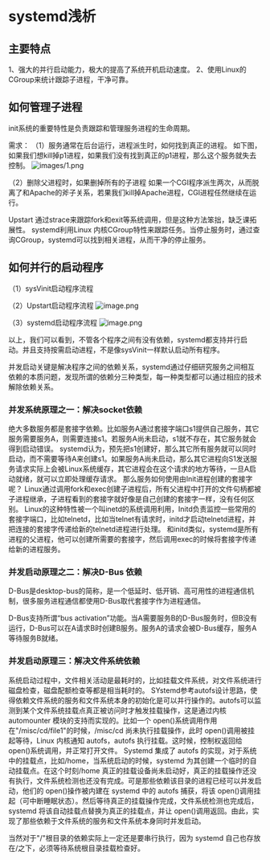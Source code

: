 # systemd浅析

## 主要特点
1、强大的并行启动能力，极大的提高了系统开机启动速度。
2、使用Linux的CGroup来统计跟踪子进程，干净可靠。

## 如何管理子进程

init系统的重要特性是负责跟踪和管理服务进程的生命周期。

需求：
（1）服务通常在后台运行，进程派生时，如何找到真正的进程。
如下图，如果我们想kill掉p1进程，如果我们没有找到真正的p1进程，那么这个服务就失去控制。
![images/1.png](6)

（2）删除父进程时，如果删掉所有的子进程
如果一个CGI程序派生两次，从而脱离了和Apache的斧子关系，若果我们kill掉Apache进程，CGI进程任然继续在运行。


Upstart 通过strace来跟踪fork和exit等系统调用，但是这种方法笨拙，缺乏课拓展性。
systemd利用Linux 内核CGroup特性来跟踪任务。当停止服务时，通过查询CGroup，systemd可以找到相关进程，从而干净的停止服务。

## 如何并行的启动程序

（1）sysVinit启动程序流程



（2）Upstart启动程序流程
![image.png](4)

（3）systemd启动程序流程
![image.png](5)

以上，我们可以看到，不管各个程序之间有没有依赖，systemd都支持并行启动。并且支持按需启动进程，不是像sysVinit一样默认启动所有程序。

并发启动关键是解决程序之间的依赖关系，systemd通过仔细研究服务之间相互依赖的本质问题，发现所谓的依赖分三种类型，每一种类型都可以通过相应的技术解除依赖关系。

### 并发系统原理之一：解决socket依赖
绝大多数服务都是套接字依赖。比如服务A通过套接字端口s1提供自己服务，其它服务需要服务A，则需要连接s1。若服务A尚未启动，s1就不存在，其它服务就会得到启动错误。
systemd认为，预先把s1创建好，那么其它所有服务就可以同时启动，而不需要等待A来创建s1。如果服务A尚未启动，那么其它进程向S1发送服务请求实际上会被Linux系统缓存，其它进程会在这个请求的地方等待，一旦A启动就绪，就可以立即处理缓存请求。
那么服务如何使用由Init进程创建的套接字呢？
Linux通过调用fork和exec创建子进程后，所有父进程中打开的文件句柄都被子进程继承，子进程看到的套接字就好像是自己创建的套接字一样，没有任何区别。
Linux的这种特性被一个叫inetd的系统调用利用，Initd负责监控一些常用的套接字端口，比如telnetd，比如当telnet有请求时，initd才启动telnetd进程，并把连接的套接字传递给新的telnetd进程进行处理。
和initd类似，systemd是所有进程的父进程，他可以创建所需要的套接字，然后调用exec的时候将套接字传递给新的进程服务。

### 并发启动原理之二：解决D-Bus 依赖
D-Bus是desktop-bus的简称，是一个低延时、低开销、高可用性的进程通信机制，很多服务进程通信都使用D-Bus取代套接字作为进程通信。

D-Bus支持所谓“bus activation”功能。当A需要服务B的D-Bus服务时，但B没有运行，D-Bus可以在A请求B时创建B服务。服务A的请求会被D-Bus缓存，服务A等待服务B就绪。

### 并发启动原理三：解决文件系统依赖
系统启动过程中，文件相关活动是最耗时的，比如挂载文件系统，对文件系统进行磁盘检查，磁盘配额检查等都是相当耗时的。
SYstemd参考autofs设计思路，使得依赖文件系统的服务和文件系统本身的初始化是可以并行操作的。autofs可以监测到某个文件系统挂载点真正被访问时才触发挂载操作，这是通过内核 automounter 模块的支持而实现的。比如一个 open()系统调用作用在"/misc/cd/file1"的时候，/misc/cd 尚未执行挂载操作，此时 open()调用被挂起等待，Linux 内核通知 autofs，autofs 执行挂载。这时候，控制权返回给 open()系统调用，并正常打开文件。
Systemd 集成了 autofs 的实现，对于系统中的挂载点，比如/home，当系统启动的时候，systemd 为其创建一个临时的自动挂载点。在这个时刻/home 真正的挂载设备尚未启动好，真正的挂载操作还没有执行，文件系统检测也还没有完成。可是那些依赖该目录的进程已经可以并发启动，他们的 open()操作被内建在 systemd 中的 autofs 捕获，将该 open()调用挂起（可中断睡眠状态）。然后等待真正的挂载操作完成，文件系统检测也完成后，systemd 将该自动挂载点替换为真正的挂载点，并让 open()调用返回。由此，实现了那些依赖于文件系统的服务和文件系统本身同时并发启动。

当然对于"/"根目录的依赖实际上一定还是要串行执行，因为 systemd 自己也存放在/之下，必须等待系统根目录挂载检查好。

